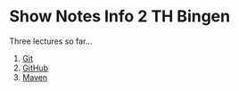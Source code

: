 # Show Notes Info 2 TH Bingen
Three lectures so far...

1. [Git](01-git.md)
2. [GitHub](02-github.md)
3. [Maven](03-maven.md)
